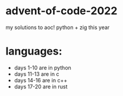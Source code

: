 # advent-of-code-2022
 my solutions to aoc! python + zig this year

# languages:
- days 1-10 are in python
- days 11-13 are in c
- days 14-16 are in c++
- days 17-20 are in rust
